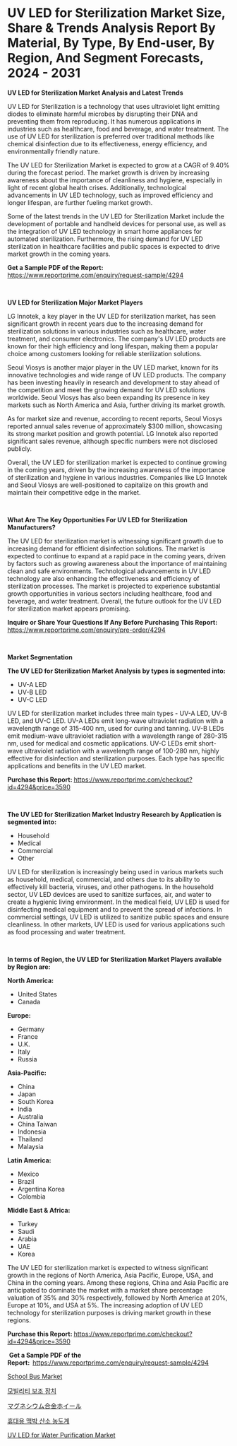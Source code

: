 <p><h1>UV LED for Sterilization Market Size, Share & Trends Analysis Report By Material, By Type, By End-user, By Region, And Segment Forecasts, 2024 - 2031</h1></p><p><strong>UV LED for Sterilization Market Analysis and Latest Trends</strong></p>
<p><p>UV LED for Sterilization is a technology that uses ultraviolet light emitting diodes to eliminate harmful microbes by disrupting their DNA and preventing them from reproducing. It has numerous applications in industries such as healthcare, food and beverage, and water treatment. The use of UV LED for sterilization is preferred over traditional methods like chemical disinfection due to its effectiveness, energy efficiency, and environmentally friendly nature.</p><p>The UV LED for Sterilization Market is expected to grow at a CAGR of 9.40% during the forecast period. The market growth is driven by increasing awareness about the importance of cleanliness and hygiene, especially in light of recent global health crises. Additionally, technological advancements in UV LED technology, such as improved efficiency and longer lifespan, are further fueling market growth.</p><p>Some of the latest trends in the UV LED for Sterilization Market include the development of portable and handheld devices for personal use, as well as the integration of UV LED technology in smart home appliances for automated sterilization. Furthermore, the rising demand for UV LED sterilization in healthcare facilities and public spaces is expected to drive market growth in the coming years.</p></p>
<p><strong>Get a Sample PDF of the Report:&nbsp;</strong> <a href="https://www.reportprime.com/enquiry/request-sample/4294">https://www.reportprime.com/enquiry/request-sample/4294</a></p>
<p>&nbsp;</p>
<p><strong>UV LED for Sterilization Major Market Players</strong></p>
<p><p>LG Innotek, a key player in the UV LED for sterilization market, has seen significant growth in recent years due to the increasing demand for sterilization solutions in various industries such as healthcare, water treatment, and consumer electronics. The company's UV LED products are known for their high efficiency and long lifespan, making them a popular choice among customers looking for reliable sterilization solutions.</p><p>Seoul Viosys is another major player in the UV LED market, known for its innovative technologies and wide range of UV LED products. The company has been investing heavily in research and development to stay ahead of the competition and meet the growing demand for UV LED solutions worldwide. Seoul Viosys has also been expanding its presence in key markets such as North America and Asia, further driving its market growth.</p><p>As for market size and revenue, according to recent reports, Seoul Viosys reported annual sales revenue of approximately $300 million, showcasing its strong market position and growth potential. LG Innotek also reported significant sales revenue, although specific numbers were not disclosed publicly.</p><p>Overall, the UV LED for sterilization market is expected to continue growing in the coming years, driven by the increasing awareness of the importance of sterilization and hygiene in various industries. Companies like LG Innotek and Seoul Viosys are well-positioned to capitalize on this growth and maintain their competitive edge in the market.</p></p>
<p>&nbsp;</p>
<p><strong>What Are The Key Opportunities For UV LED for Sterilization Manufacturers?</strong></p>
<p><p>The UV LED for sterilization market is witnessing significant growth due to increasing demand for efficient disinfection solutions. The market is expected to continue to expand at a rapid pace in the coming years, driven by factors such as growing awareness about the importance of maintaining clean and safe environments. Technological advancements in UV LED technology are also enhancing the effectiveness and efficiency of sterilization processes. The market is projected to experience substantial growth opportunities in various sectors including healthcare, food and beverage, and water treatment. Overall, the future outlook for the UV LED for sterilization market appears promising.</p></p>
<p><strong>Inquire or Share Your Questions If Any Before Purchasing This Report:</strong> <a href="https://www.reportprime.com/enquiry/pre-order/4294">https://www.reportprime.com/enquiry/pre-order/4294</a></p>
<p>&nbsp;</p>
<p><strong>Market Segmentation</strong></p>
<p><strong>The UV LED for Sterilization Market Analysis by types is segmented into:</strong></p>
<p><ul><li>UV-A LED</li><li>UV-B LED</li><li>UV-C LED</li></ul></p>
<p><p>UV LED for sterilization market includes three main types - UV-A LED, UV-B LED, and UV-C LED. UV-A LEDs emit long-wave ultraviolet radiation with a wavelength range of 315-400 nm, used for curing and tanning. UV-B LEDs emit medium-wave ultraviolet radiation with a wavelength range of 280-315 nm, used for medical and cosmetic applications. UV-C LEDs emit short-wave ultraviolet radiation with a wavelength range of 100-280 nm, highly effective for disinfection and sterilization purposes. Each type has specific applications and benefits in the UV LED market.</p></p>
<p><strong>Purchase this Report:&nbsp;</strong><a href="https://www.reportprime.com/checkout?id=4294&price=3590">https://www.reportprime.com/checkout?id=4294&price=3590</a></p>
<p>&nbsp;</p>
<p><strong>The UV LED for Sterilization Market Industry Research by Application is segmented into:</strong></p>
<p><ul><li>Household</li><li>Medical</li><li>Commercial</li><li>Other</li></ul></p>
<p><p>UV LED for sterilization is increasingly being used in various markets such as household, medical, commercial, and others due to its ability to effectively kill bacteria, viruses, and other pathogens. In the household sector, UV LED devices are used to sanitize surfaces, air, and water to create a hygienic living environment. In the medical field, UV LED is used for disinfecting medical equipment and to prevent the spread of infections. In commercial settings, UV LED is utilized to sanitize public spaces and ensure cleanliness. In other markets, UV LED is used for various applications such as food processing and water treatment.</p></p>
<p>&nbsp;</p>
<p><strong>In terms of Region, the UV LED for Sterilization Market Players available by Region are:</strong></p>
<p>
    <p> <strong> North America: </strong>
        <ul>
            <li>United States</li>
            <li>Canada</li>
        </ul>
        </p> 
    <p> <strong> Europe: </strong>
        <ul>
            <li>Germany</li>
            <li>France</li>
            <li>U.K.</li>
            <li>Italy</li>
            <li>Russia</li>
        </ul>
        </p> 
    <p> <strong> Asia-Pacific: </strong>
        <ul>
            <li>China</li>
            <li>Japan</li>
            <li>South Korea</li>
            <li>India</li>
            <li>Australia</li>
            <li>China Taiwan</li>
            <li>Indonesia</li>
            <li>Thailand</li>
            <li>Malaysia</li>
        </ul>
        </p> 
    <p> <strong> Latin America: </strong>
        <ul>
            <li>Mexico</li>
            <li>Brazil</li>
            <li>Argentina Korea</li>
            <li>Colombia</li>
        </ul>
        </p> 
    <p> <strong> Middle East & Africa: </strong>
        <ul>
            <li>Turkey</li>
            <li>Saudi</li>
            <li>Arabia</li>
            <li>UAE</li>
            <li>Korea</li>
        </ul>
    </p>
    </p>
<p><p>The UV LED for sterilization market is expected to witness significant growth in the regions of North America, Asia Pacific, Europe, USA, and China in the coming years. Among these regions, China and Asia Pacific are anticipated to dominate the market with a market share percentage valuation of 35% and 30% respectively, followed by North America at 20%, Europe at 10%, and USA at 5%. The increasing adoption of UV LED technology for sterilization purposes is driving market growth in these regions.</p></p>
<p><strong>Purchase this Report: </strong><a href="https://www.reportprime.com/checkout?id=4294&price=3590">https://www.reportprime.com/checkout?id=4294&price=3590</a></p>
<p>&nbsp;<strong>Get a Sample PDF of the Report:&nbsp;&nbsp;</strong><a href="https://www.reportprime.com/enquiry/request-sample/4294">https://www.reportprime.com/enquiry/request-sample/4294</a></p>
<p><strong></strong></p>
<p><p><a href="https://issuu.com/reportprime-2/docs/school-bus-market-size-2030.pptx">School Bus Market</a></p><p><a href="https://github.com/ZacharyScthmitt4465/Market-Research-Report-List-1/blob/main/680072014006.md">모빌리티 보조 장치</a></p><p><a href="https://github.com/ycmtqqhvk3273/Market-Research-Report-List-1/blob/main/570257815092.md">マグネシウム合金ホイール</a></p><p><a href="https://github.com/lkwggful07722/Market-Research-Report-List-1/blob/main/295674514005.md">휴대용 맥박 산소 농도계</a></p><p><a href="https://github.com/okotobwrhuteie/Market-Research-Report-List-1/blob/main/uv-led-for-water-purification-market.md">UV LED for Water Purification Market</a></p></p>